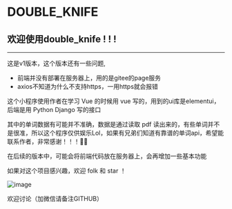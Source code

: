 # DOUBLE_KNIFE

## 欢迎使用double_knife ! ! !

----------------------------------------------------------------------------------------------------------------------------

这是v1版本，这个版本还有一些问题,

- 前端并没有部署在服务器上，用的是gitee的page服务
- axios不知道为什么不支持https，一用https就会报错

这个小程序使用作者在学习 Vue 的时候用 vue 写的，用到的ui库是elementui，后端是用 Python Django 写的接口

其中的单词数据有可能并不准确，数据是通过读取 pdf 读出来的，有些单词并不是很准，所以这个程序仅供娱乐Lol，如果有兄弟们知道有靠谱的单词api，希望能联系作者，非常感谢！！！🙏🙏

在后续的版本中，可能会将前端代码放在服务器上，会再增加一些基本功能

如果对这个项目感兴趣，欢迎 folk 和 star ！

![image](https://github.com/Humpback8712/DOUBLE_KNIFE/image/wechat.jpeg)



欢迎讨论（加微信请备注GITHUB）